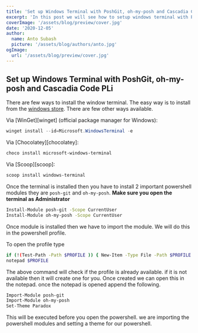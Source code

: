 ```yaml
---
title: 'Set up Windows Terminal with PoshGit, oh-my-posh and Cascadia Code PL'
excerpt: 'In this post we will see how to setup windows terminal with PoshGit and oh-my-posh to make the terminal more productive'
coverImage: '/assets/blog/preview/cover.jpg'
date: '2020-12-05'
author:
  name: Anto Subash
  picture: '/assets/blog/authors/anto.jpg'
ogImage:
  url: '/assets/blog/preview/cover.jpg'
---
```


## Set up Windows Terminal with PoshGit, oh-my-posh and Cascadia Code PLi

There are few ways to install the window terminal. The easy way is to install from the [windows store](https://aka.ms/terminal). There are few other ways available.

Via [WinGet][winget] (official package manager for Windows):

```powershell
winget install --id=Microsoft.WindowsTerminal -e
```

Via [Chocolatey][chocolatey]:

```powershell
choco install microsoft-windows-terminal
```

Via [Scoop][scoop]:

```powershell
scoop install windows-terminal
````

Once the terminal is installed then you have to install 2 important powershell modules they are `posh-git` and `oh-my-posh`. **Make sure you open the terminal as Administrator**

```bash
Install-Module posh-git -Scope CurrentUser
Install-Module oh-my-posh -Scope CurrentUser
```

Once module is installed then we have to import the module. We will do this in the powershell profile.

To open the profile type

```bash
if (!(Test-Path -Path $PROFILE )) { New-Item -Type File -Path $PROFILE -Force }
notepad $PROFILE
```

The above command will check if the profile is already available. if it is not available then it will create one for you. Once created we can open this in the notepad. once the notepad is opened append the following.

```bash
Import-Module posh-git
Import-Module oh-my-posh
Set-Theme Paradox
```

This will be executed before you open the powershell. we are importing the powershell modules and setting a theme for our powershell.
